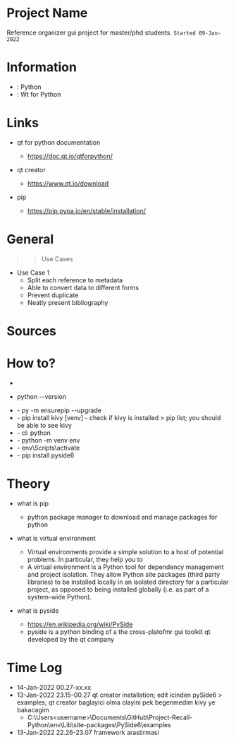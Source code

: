 # Project Name
Reference organizer gui project for master/phd students.
`Started 09-Jan-2022`

# Information
- <Language>: Python
- <Framework>: Wt for Python

# Links
- qt for python documentation
  - https://doc.qt.io/qtforpython/
- qt creator
  - https://www.qt.io/download

- pip
  - https://pip.pypa.io/en/stable/installation/

# General
>> Use Cases
- Use Case 1
  - Split each reference to metadata
  - Able to convert data to different forms
  - Prevent duplicate
  - Neatly present bibliography

# Sources

# How to?
- <check python version>
- python --version

- <install pip>
  - py -m ensurepip --upgrade

- <install kivy>
  - pip install kivy [venv]
  - check if kivy is installed > pip list; you should be able to see kivy

- <check python version>
  - cl: python

- <creating and activating env>
  - python -m venv env

- <activating virtual env>
  - env\Scripts\activate

- <install qt>
  - pip install pyside6

# Theory
- what is pip
  - python package manager to download and manage packages for python

- what is virtual environment
  - Virtual environments provide a simple solution to a host of potential problems. In particular, they help you to
  - A virtual environment is a Python tool for dependency management and project isolation. They allow Python site packages (third party libraries) to be installed locally in an isolated directory for a particular project, as opposed to being installed globally (i.e. as part of a system-wide Python).

- what is pyside
  - https://en.wikipedia.org/wiki/PySide
  - pyside is a python binding of a the cross-platofmr gui toolkit qt developed by the qt company

# Time Log
- 14-Jan-2022 00.27-xx.xx 
- 13-Jan-2022 23.15-00.27 qt creator installation; edit icinden pySide6 > examples; qt creator baglayici olma olayini pek begenmedim kivy ye bakacagim
  - C:\Users\<username>\Documents\GitHub\Project-Recall-Python\env\Lib\site-packages\PySide6\examples
- 13-Jan-2022 22.26-23.07 framework arastirmasi
